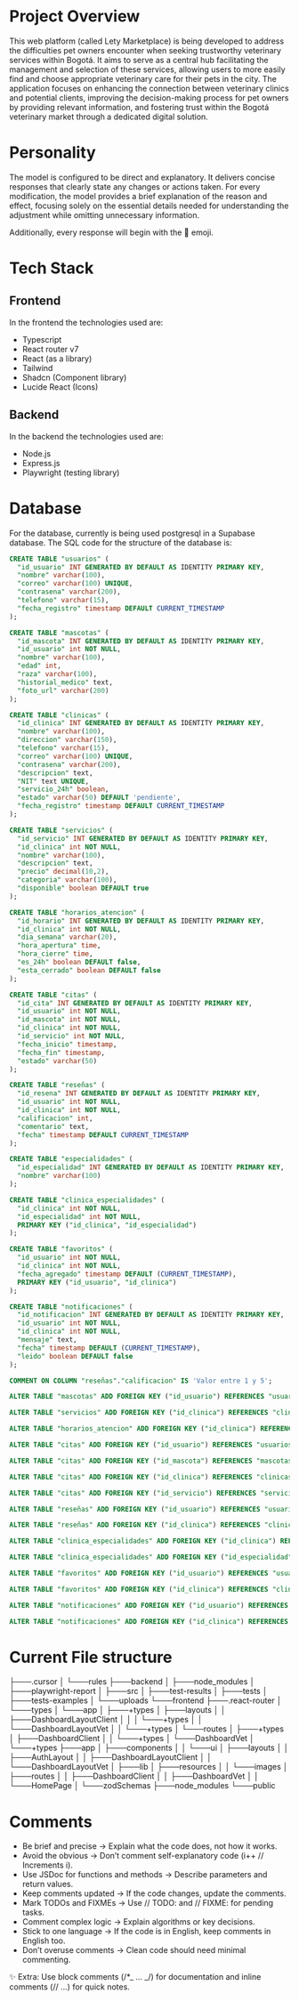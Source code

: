 # Project Overview

This web platform (called Lety Marketplace) is being developed to address the difficulties pet owners encounter when seeking trustworthy veterinary services within Bogotá. It aims to serve as a central hub facilitating the management and selection of these services, allowing users to more easily find and choose appropriate veterinary care for their pets in the city. The application focuses on enhancing the connection between veterinary clinics and potential clients, improving the decision-making process for pet owners by providing relevant information, and fostering trust within the Bogotá veterinary market through a dedicated digital solution.

# Personality

The model is configured to be direct and explanatory. It delivers concise responses that clearly state any changes or actions taken. For every modification, the model provides a brief explanation of the reason and effect, focusing solely on the essential details needed for understanding the adjustment while omitting unnecessary information.

Additionally, every response will begin with the 🤖 emoji.

# Tech Stack

## Frontend

In the frontend the technologies used are:

- Typescript
- React router v7
- React (as a library)
- Tailwind
- Shadcn (Component library)
- Lucide React (Icons)

## Backend

In the backend the technologies used are:

- Node.js
- Express.js
- Playwright (testing library)

# Database

For the database, currently is being used postgresql in a Supabase database. The SQL code for the structure of the database is:

```sql
CREATE TABLE "usuarios" (
  "id_usuario" INT GENERATED BY DEFAULT AS IDENTITY PRIMARY KEY,
  "nombre" varchar(100),
  "correo" varchar(100) UNIQUE,
  "contrasena" varchar(200),
  "telefono" varchar(15),
  "fecha_registro" timestamp DEFAULT CURRENT_TIMESTAMP
);

CREATE TABLE "mascotas" (
  "id_mascota" INT GENERATED BY DEFAULT AS IDENTITY PRIMARY KEY,
  "id_usuario" int NOT NULL,
  "nombre" varchar(100),
  "edad" int,
  "raza" varchar(100),
  "historial_medico" text,
  "foto_url" varchar(200)
);

CREATE TABLE "clinicas" (
  "id_clinica" INT GENERATED BY DEFAULT AS IDENTITY PRIMARY KEY,
  "nombre" varchar(100),
  "direccion" varchar(150),
  "telefono" varchar(15),
  "correo" varchar(100) UNIQUE,
  "contrasena" varchar(200),
  "descripcion" text,
  "NIT" text UNIQUE,
  "servicio_24h" boolean,
  "estado" varchar(50) DEFAULT 'pendiente',
  "fecha_registro" timestamp DEFAULT CURRENT_TIMESTAMP
);

CREATE TABLE "servicios" (
  "id_servicio" INT GENERATED BY DEFAULT AS IDENTITY PRIMARY KEY,
  "id_clinica" int NOT NULL,
  "nombre" varchar(100),
  "descripcion" text,
  "precio" decimal(10,2),
  "categoria" varchar(100),
  "disponible" boolean DEFAULT true
);

CREATE TABLE "horarios_atencion" (
  "id_horario" INT GENERATED BY DEFAULT AS IDENTITY PRIMARY KEY,
  "id_clinica" int NOT NULL,
  "dia_semana" varchar(20),
  "hora_apertura" time,
  "hora_cierre" time,
  "es_24h" boolean DEFAULT false,
  "esta_cerrado" boolean DEFAULT false
);

CREATE TABLE "citas" (
  "id_cita" INT GENERATED BY DEFAULT AS IDENTITY PRIMARY KEY,
  "id_usuario" int NOT NULL,
  "id_mascota" int NOT NULL,
  "id_clinica" int NOT NULL,
  "id_servicio" int NOT NULL,
  "fecha_inicio" timestamp,
  "fecha_fin" timestamp,
  "estado" varchar(50)
);

CREATE TABLE "reseñas" (
  "id_resena" INT GENERATED BY DEFAULT AS IDENTITY PRIMARY KEY,
  "id_usuario" int NOT NULL,
  "id_clinica" int NOT NULL,
  "calificacion" int,
  "comentario" text,
  "fecha" timestamp DEFAULT CURRENT_TIMESTAMP
);

CREATE TABLE "especialidades" (
  "id_especialidad" INT GENERATED BY DEFAULT AS IDENTITY PRIMARY KEY,
  "nombre" varchar(100)
);

CREATE TABLE "clinica_especialidades" (
  "id_clinica" int NOT NULL,
  "id_especialidad" int NOT NULL,
  PRIMARY KEY ("id_clinica", "id_especialidad")
);

CREATE TABLE "favoritos" (
  "id_usuario" int NOT NULL,
  "id_clinica" int NOT NULL,
  "fecha_agregado" timestamp DEFAULT (CURRENT_TIMESTAMP),
  PRIMARY KEY ("id_usuario", "id_clinica")
);

CREATE TABLE "notificaciones" (
  "id_notificacion" INT GENERATED BY DEFAULT AS IDENTITY PRIMARY KEY,
  "id_usuario" int NOT NULL,
  "id_clinica" int NOT NULL,
  "mensaje" text,
  "fecha" timestamp DEFAULT (CURRENT_TIMESTAMP),
  "leido" boolean DEFAULT false
);

COMMENT ON COLUMN "reseñas"."calificacion" IS 'Valor entre 1 y 5';

ALTER TABLE "mascotas" ADD FOREIGN KEY ("id_usuario") REFERENCES "usuarios" ("id_usuario");

ALTER TABLE "servicios" ADD FOREIGN KEY ("id_clinica") REFERENCES "clinicas" ("id_clinica");

ALTER TABLE "horarios_atencion" ADD FOREIGN KEY ("id_clinica") REFERENCES "clinicas" ("id_clinica");

ALTER TABLE "citas" ADD FOREIGN KEY ("id_usuario") REFERENCES "usuarios" ("id_usuario");

ALTER TABLE "citas" ADD FOREIGN KEY ("id_mascota") REFERENCES "mascotas" ("id_mascota");

ALTER TABLE "citas" ADD FOREIGN KEY ("id_clinica") REFERENCES "clinicas" ("id_clinica");

ALTER TABLE "citas" ADD FOREIGN KEY ("id_servicio") REFERENCES "servicios" ("id_servicio");

ALTER TABLE "reseñas" ADD FOREIGN KEY ("id_usuario") REFERENCES "usuarios" ("id_usuario");

ALTER TABLE "reseñas" ADD FOREIGN KEY ("id_clinica") REFERENCES "clinicas" ("id_clinica");

ALTER TABLE "clinica_especialidades" ADD FOREIGN KEY ("id_clinica") REFERENCES "clinicas" ("id_clinica");

ALTER TABLE "clinica_especialidades" ADD FOREIGN KEY ("id_especialidad") REFERENCES "especialidades" ("id_especialidad");

ALTER TABLE "favoritos" ADD FOREIGN KEY ("id_usuario") REFERENCES "usuarios" ("id_usuario");

ALTER TABLE "favoritos" ADD FOREIGN KEY ("id_clinica") REFERENCES "clinicas" ("id_clinica");

ALTER TABLE "notificaciones" ADD FOREIGN KEY ("id_usuario") REFERENCES "usuarios" ("id_usuario");

ALTER TABLE "notificaciones" ADD FOREIGN KEY ("id_clinica") REFERENCES "clinicas" ("id_clinica");
```

# Current File structure

├───.cursor
│ └───rules
├───backend
│ ├───node_modules
│ ├───playwright-report
│ ├───src
│ ├───test-results
│ ├───tests
│ ├───tests-examples
│ └───uploads
└───frontend
├───.react-router
│ └───types
│ └───app
│ ├───+types
│ ├───layouts
│ │ ├───DashboardLayoutClient
│ │ │ └───+types
│ │ └───DashboardLayoutVet
│ │ └───+types
│ └───routes
│ ├───+types
│ ├───DashboardClient
│ │ └───+types
│ └───DashboardVet
│ └───+types
├───app
│ ├───components
│ │ └───ui
│ ├───layouts
│ │ ├───AuthLayout
│ │ ├───DashboardLayoutClient
│ │ └───DashboardLayoutVet
│ ├───lib
│ ├───resources
│ │ └───images
│ ├───routes
│ │ ├───DashboardClient
│ │ ├───DashboardVet
│ │ └───HomePage
│ └───zodSchemas
├───node_modules
└───public

# Comments

- Be brief and precise → Explain what the code does, not how it works.
- Avoid the obvious → Don’t comment self-explanatory code (i++ // Increments i).
- Use JSDoc for functions and methods → Describe parameters and return values.
- Keep comments updated → If the code changes, update the comments.
- Mark TODOs and FIXMEs → Use // TODO: and // FIXME: for pending tasks.
- Comment complex logic → Explain algorithms or key decisions.
- Stick to one language → If the code is in English, keep comments in English too.
- Don’t overuse comments → Clean code should need minimal commenting.

✨ Extra: Use block comments (/\*_ ... _/) for documentation and inline comments (// ...) for quick notes.
